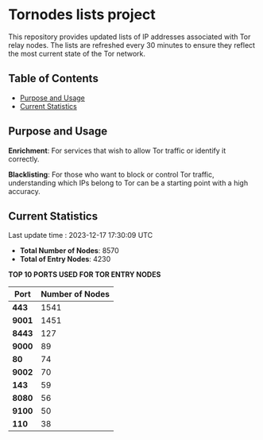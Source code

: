# Tornodes lists project

This repository provides updated lists of IP addresses associated with Tor relay nodes. The lists are refreshed every 30 minutes to ensure they reflect the most current state of the Tor network.

## Table of Contents

- [Purpose and Usage](#purpose-and-usage)
- [Current Statistics](#current-statistics)


## Purpose and Usage

**Enrichment**: For services that wish to allow Tor traffic or identify it correctly.

**Blacklisting**: For those who want to block or control Tor traffic, understanding which IPs belong to Tor can be a starting point with a high accuracy.

## Current Statistics

Last update time : 2023-12-17 17:30:09 UTC

- **Total Number of Nodes**: 8570
- **Total of Entry Nodes**: 4230

**TOP 10 PORTS USED FOR TOR ENTRY NODES**

| **Port** | **Number of Nodes** |
|------|-----------------|
| **443**   | 1541  |
| **9001**   | 1451  |
| **8443**   | 127  |
| **9000**   | 89  |
| **80**   | 74  |
| **9002**   | 70  |
| **143**   | 59  |
| **8080**   | 56  |
| **9100**   | 50  |
| **110**   | 38  |

